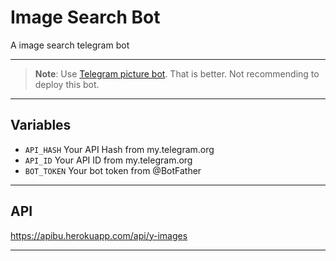# Image Search Bot
A image search telegram bot

---

> **Note**: Use [Telegram picture bot](https://telegram.me/pic). That is better. Not recommending to deploy this bot.

---

## Variables

- `API_HASH` Your API Hash from my.telegram.org
- `API_ID` Your API ID from my.telegram.org
- `BOT_TOKEN` Your bot token from @BotFather

---

## API

https://apibu.herokuapp.com/api/y-images

---
